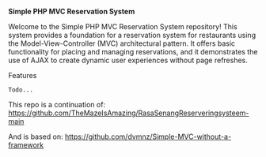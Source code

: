 **Simple PHP MVC Reservation System**

Welcome to the Simple PHP MVC Reservation System repository! This system provides a foundation for a reservation system for restaurants using the Model-View-Controller (MVC) architectural pattern. It offers basic functionality for placing and managing reservations, and it demonstrates the use of AJAX to create dynamic user experiences without page refreshes.

Features

    Todo...

This repo is a continuation of: https://github.com/TheMazeIsAmazing/RasaSenangReserveringsysteem-main

And is based on: https://github.com/dvmnz/Simple-MVC-without-a-framework
